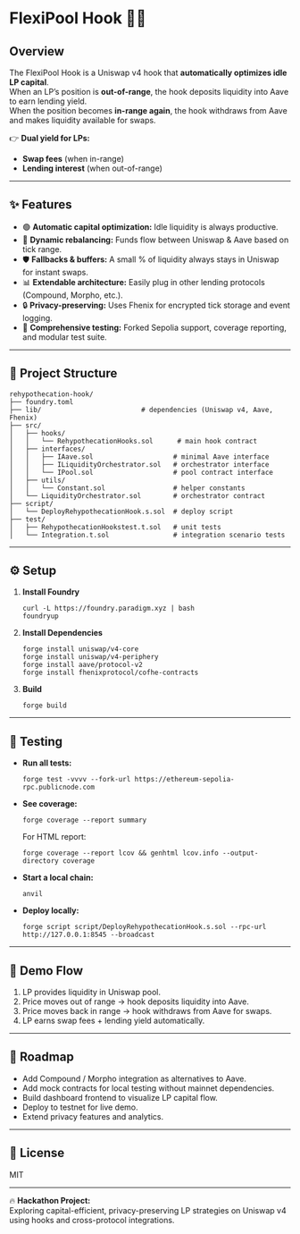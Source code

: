 # FlexiPool Hook 🔄💧

## Overview

The FlexiPool Hook is a Uniswap v4 hook that **automatically optimizes idle LP capital**.  
When an LP’s position is **out-of-range**, the hook deposits liquidity into Aave to earn lending yield.  
When the position becomes **in-range again**, the hook withdraws from Aave and makes liquidity available for swaps.

👉 **Dual yield for LPs:**  
- **Swap fees** (when in-range)  
- **Lending interest** (when out-of-range)

---

## ✨ Features

- 🟢 **Automatic capital optimization:** Idle liquidity is always productive.
- 🔄 **Dynamic rebalancing:** Funds flow between Uniswap & Aave based on tick range.
- 🛡️ **Fallbacks & buffers:** A small % of liquidity always stays in Uniswap for instant swaps.
- 📊 **Extendable architecture:** Easily plug in other lending protocols (Compound, Morpho, etc.).
- 🔒 **Privacy-preserving:** Uses Fhenix for encrypted tick storage and event logging.
- 🧪 **Comprehensive testing:** Forked Sepolia support, coverage reporting, and modular test suite.

---

## 📂 Project Structure

```
rehypothecation-hook/
├── foundry.toml
├── lib/                         # dependencies (Uniswap v4, Aave, Fhenix)
├── src/
│   ├── hooks/
│   │   └── RehypothecationHooks.sol      # main hook contract
│   ├── interfaces/
│   │   ├── IAave.sol                    # minimal Aave interface
│   │   ├── ILiquidityOrchestrator.sol   # orchestrator interface
│   │   └── IPool.sol                    # pool contract interface
│   ├── utils/
│   │   └── Constant.sol                 # helper constants
│   └── LiquidityOrchestrator.sol        # orchestrator contract
├── script/
│   └── DeployRehypothecationHook.s.sol  # deploy script
├── test/
│   ├── RehypothecationHookstest.t.sol   # unit tests
│   └── Integration.t.sol                # integration scenario tests
```

---

## ⚙️ Setup

1. **Install Foundry**
    ```
    curl -L https://foundry.paradigm.xyz | bash
    foundryup
    ```

2. **Install Dependencies**
    ```
    forge install uniswap/v4-core
    forge install uniswap/v4-periphery
    forge install aave/protocol-v2
    forge install fhenixprotocol/cofhe-contracts
    ```

3. **Build**
    ```
    forge build
    ```

---

## 🧪 Testing

- **Run all tests:**
    ```
    forge test -vvvv --fork-url https://ethereum-sepolia-rpc.publicnode.com
    ```

- **See coverage:**
    ```
    forge coverage --report summary
    ```
    For HTML report:
    ```
    forge coverage --report lcov && genhtml lcov.info --output-directory coverage
    ```

- **Start a local chain:**
    ```
    anvil
    ```

- **Deploy locally:**
    ```
    forge script script/DeployRehypothecationHook.s.sol --rpc-url http://127.0.0.1:8545 --broadcast
    ```

---

## 🚀 Demo Flow

1. LP provides liquidity in Uniswap pool.
2. Price moves out of range → hook deposits liquidity into Aave.
3. Price moves back in range → hook withdraws from Aave for swaps.
4. LP earns swap fees + lending yield automatically.

---

## 📌 Roadmap

- Add Compound / Morpho integration as alternatives to Aave.
- Add mock contracts for local testing without mainnet dependencies.
- Build dashboard frontend to visualize LP capital flow.
- Deploy to testnet for live demo.
- Extend privacy features and analytics.

---

## 📜 License

MIT

---

🔥 **Hackathon Project:**  
Exploring capital-efficient, privacy-preserving LP strategies on Uniswap v4 using hooks and cross-protocol integrations.
